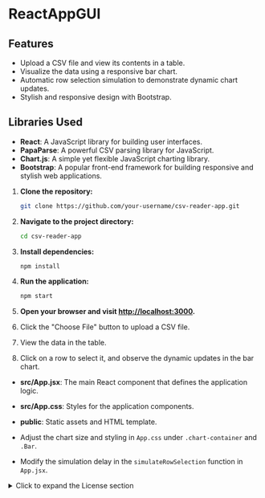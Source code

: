 # ReactAppGUI


  ## Features

  - Upload a CSV file and view its contents in a table.
  - Visualize the data using a responsive bar chart.
  - Automatic row selection simulation to demonstrate dynamic chart updates.
  - Stylish and responsive design with Bootstrap.


  ## Libraries Used

  - **React**: A JavaScript library for building user interfaces.
  - **PapaParse**: A powerful CSV parsing library for JavaScript.
  - **Chart.js**: A simple yet flexible JavaScript charting library.
  - **Bootstrap**: A popular front-end framework for building responsive and stylish web applications.


  1. **Clone the repository:**
     ```bash
     git clone https://github.com/your-username/csv-reader-app.git
     ```

  2. **Navigate to the project directory:**
     ```bash
     cd csv-reader-app
     ```

  3. **Install dependencies:**
     ```bash
     npm install
     ```

  4. **Run the application:**
     ```bash
     npm start
     ```

  5. **Open your browser and visit [http://localhost:3000](http://localhost:3000).**


  1. Click the "Choose File" button to upload a CSV file.
  2. View the data in the table.
  3. Click on a row to select it, and observe the dynamic updates in the bar chart.


  - **src/App.jsx**: The main React component that defines the application logic.
  - **src/App.css**: Styles for the application components.
  - **public**: Static assets and HTML template.


  - Adjust the chart size and styling in `App.css` under `.chart-container` and `.Bar`.
  - Modify the simulation delay in the `simulateRowSelection` function in `App.jsx`.


<details>
  <summary>Click to expand the License section</summary>

  This project is licensed under the MIT License - see the [LICENSE](LICENSE) file for details.
</details>
